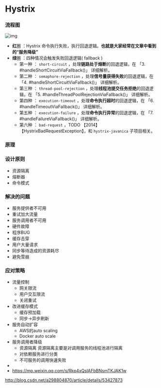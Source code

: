 # Hystrix

### 流程图

![img](http://mmbiz.qpic.cn/mmbiz_jpg/JdLkEI9sZfeU3TqEwdUl1RWkauG86ekOUCvQFPmP7riaYFu7iclCsFfiaIWNReZV1nQ31e7L62FGbE4cyfEj1hxww/640?wx_fmt=jpeg&wxfrom=5&wx_lazy=1)

* **红**圈 ：Hystrix 命令执行失败，执行回退逻辑。**也就是大家经常在文章中看到的“服务降级”**
* **绿**圈 ：四种情况会触发失败回退逻辑( fallback )
  * 第一种 ： `short-circuit` ，处理**链路处于熔断**的回退逻辑，在 「3. #handleShortCircuitViaFallback()」 详细解析。
  * 第二种 ： `semaphore-rejection` ，处理**信号量获得失败**的回退逻辑，在 「4. #handleShortCircuitViaFallback()」 详细解析。
  * 第三种 ： `thread-pool-rejection` ，处理**线程池提交任务拒绝**的回退逻辑，在 「5. #handleThreadPoolRejectionViaFallback()」 详细解析。
  * 第四种 ： `execution-timeout` ，处理**命令执行超时**的回退逻辑，在 「6. #handleTimeoutViaFallback()」 详细解析。
  * 第五种 ： `execution-failure` ，处理**命令执行异常**的回退逻辑，在 「7. #handleFailureViaFallback()」 详细解析。
  * 第六种 ： `bad-request` ，TODO 【2014】【HystrixBadRequestException】，和 `hystrix-javanica` 子项目相关。



### 原理



### 设计原则

* 资源隔离
* 熔断器
* 命令模式

### 解决的问题

* 服务提供者不可用
* 重试加大流量
* 服务调用者不可用
* 硬件故障
* 程序BUG
* 缓存击穿
* 用户大量请求
* 同步等待造成的资源耗尽
* 避免雪崩

### 应对策略

* 流量控制
  * 网关限流
  * 用户交互限流
  * 关闭重试
* 改进缓存模式
  * 缓存预加载
  * 同步->异步刷新
* 服务自动扩容
  * AWS的auto scaling
  * Docker auto scale
* 服务调用者降级
  * 资源隔离		资源隔离主要是对调用服务的线程池进行隔离
  * 对依赖服务进行分类
  * 不可服务的调用快速失败
* ​
* https://mp.weixin.qq.com/s/Rkp4xQslAFbBNsmTKJAK1w

http://blog.csdn.net/a298804870/article/details/53427873